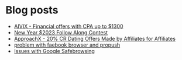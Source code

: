 # Blog posts
<!-- BLOG-POST-LIST:START -->
- [AIVIX - Financial offers with CPA up to $1300](https://afflift.com/f/threads/aivix-financial-offers-with-cpa-up-to-1300.8167/)
- [New Year $2023 Follow Along Contest](https://afflift.com/f/threads/new-year-2023-follow-along-contest.10177/)
- [ApproachX - 20% CR Dating Offers Made by Affiliates for Affiliates](https://afflift.com/f/threads/approachx-20-cr-dating-offers-made-by-affiliates-for-affiliates.9381/)
- [problem with faebook browser and propush](https://afflift.com/f/threads/problem-with-faebook-browser-and-propush.9861/)
- [Issues with Google Safebrowsing](https://afflift.com/f/threads/issues-with-google-safebrowsing.10136/)
<!-- BLOG-POST-LIST:END -->
